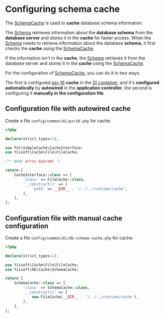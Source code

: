 # Configuring schema cache

The [SchemaCache](https://github.com/yiisoft/db/blob/master/src/Cache/SchemaCache.php) is used to **cache** database schema information.
 
The [Schema](https://github.com/yiisoft/db/blob/master/src/Schema/AbstractSchema.php) retrieves information about the **database schema** from the **database server** and stores it in the **cache** for faster access. When the [Schema](https://github.com/yiisoft/db/blob/master/src/Schema/AbstractSchema.php) needs to retrieve information about the database **schema**, it first checks the **cache** using the [SchemaCache](https://github.com/yiisoft/db/blob/master/src/Cache/SchemaCache.php).

If the information isn't in the **cache**, the [Schema](https://github.com/yiisoft/db/blob/master/src/Schema/AbstractSchema.php) retrieves it from the database server and stores it in the **cache** using the [SchemaCache](https://github.com/yiisoft/db/blob/master/src/Cache/SchemaCache.php).

For the configuration of [SchemaCache](https://github.com/yiisoft/db/blob/master/src/Cache/SchemaCache.php), you can do it in two ways. 
 
The first is configured [psr-16](https://github.com/php-fig/simple-cache) **cache** in the [DI container](https://github.com/yiisoft/di), and it's **configured automatically** by **autowired** in the **application controller**, the second is configuring it **manually in the configuration file**.

## Configuration file with autowired cache

Create a file `config/common/di/psr16.php` for cache:

```php
<?php

declare(strict_types=1);

use Psr\SimpleCache\CacheInterface;
use Yiisoft\Cache\File\FileCache;

/** @var array $params */

return [
    CacheInterface::class => [
        'class' => FileCache::class,
        '__construct()' => [
            'path' => __DIR__ . '/../../runtime/cache',
        ],
    ],
];
```

## Configuration file with manual cache configuration

Create a file `config/common/di/db-schema-cache.php` for cache:

```php
<?php

declare(strict_types=1);

use Yiisoft\Cache\File\FileCache;
use Yiisoft\Db\Cache\SchemaCache;

return [
    SchemaCache::class => [
        'class' => SchemaCache::class,
        '__construct()' => [
            new FileCache(__DIR__ . '/../../runtime/cache'),
        ],
    ],
];
```

